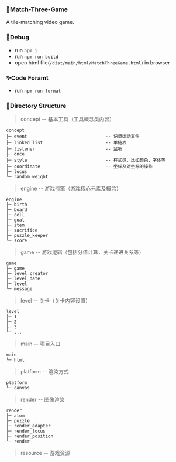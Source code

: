 ### 🎲Match-Three-Game
A tile-matching video game.

### 🔨Debug

- run `npm i`
- run `npm run build`
- open html file(`/dist/main/html/MatchThreeGame.html`) in browser

### ✨Code Foramt

- run `npm run format`

### 🔖Directory Structure

> concept -- 基本工具（工具概念类内容）

	concept
	├─ event                              -- 记录运动事件
	├─ linked_list                        -- 单链表
	├─ listener                           -- 监听
	├─ once
	├─ style                              -- 样式类，比如颜色，字体等
	├─ coordinate                         -- 坐标及对坐标的操作
	├─ locus
	└─ random_weight

> engine -- 游戏引擎（游戏核心元素及概念）

	engine
	├─ birth
	├─ board
	├─ cell
	├─ goal
	├─ item
	├─ sacrifice
	├─ puzzle_keeper
	└─ score

> game -- 游戏逻辑（包括分值计算，关卡递进关系等）

	game
	├─ game
	├─ level_creator
	├─ level_date
	├─ level
	└─ message

> level -- 关卡（关卡内容设置）

	level
	├─ 1
	├─ 2
	├─ 3
	└─ ...

> main -- 项目入口

	main
	└─ html

> platform -- 渲染方式

	platform
	└─ canvas

> render -- 图像渲染

	render
	├─ atom
	├─ puzzle
	├─ render_adapter
	├─ render_locus
	├─ render_position
	└─ render

> resource -- 游戏资源
